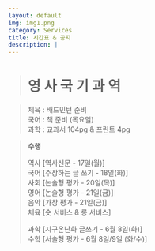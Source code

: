 ```yaml
---
layout: default
img: img1.png
category: Services
title: 시간표 & 공지
description: |
---
```

  ><h1>영 사 국 기 과 역</h1>       

  > 체육 : 배드민턴 준비           
  > 국어 : 책 준비 (목요일)      
  > 과학 : 교과서 104pg & 프린트 4pg        

  > **수행**        
  >     
  > 역사 [역사신문 - 17일(월)]     
  > 국어 [주장하는 글 쓰기 - 18일(화)]     
  > 사회 [논술형 평가 - 20일(목)]      
  > 영어 [논술형 평가 - 21일(금)]      
  > 음악 [가창 평가 - 21일(금)]     
  > 체육 [숏 서비스 & 롱 서비스]      
  >     
  > 과학 [지구온난화 글쓰기 - 6월 8일(화)]      
  > 수학 [서술형 평가 - 6월 8일/9일 (화/수)]      